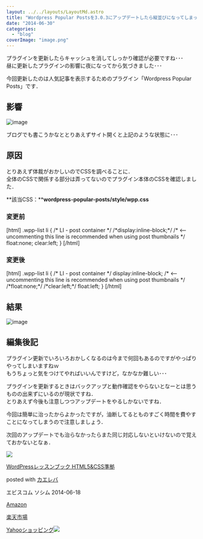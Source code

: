 ```yaml
---
layout: ../../layouts/LayoutMd.astro
title: "Wordpress Popular Postsを3.0.3にアップデートしたら縦並びになってしまった件"
date: "2014-06-30"
categories: 
  - "blog"
coverImage: "image.png"
---
```


プラグインを更新したらキャッシュを消してしっかり確認が必要ですね･･･  
昼に更新したプラグインの影響に夜になってから気づきました･･･

今回更新したのは人気記事を表示するためのプラグイン「Wordpress Popular Posts」です．

## 影響

![image](/archive/images/image.png "image")

ブログでも書こうかなととりあえずサイト開くと上記のような状態に･･･

## 原因

とりあえず体裁がおかしいのでCSSを調べることに．  
全体のCSSで関係する部分は弄ってないのでプラグイン本体のCSSを確認しました．

**該当CSS：****wordpress-popular-posts/style/wpp.css**

### 変更前

\[html\] .wpp-list li { /\* LI - post container \*/ /\*display:inline-block;\*/ /\* <-- uncommenting this line is recommended when using post thumbnails \*/ float:none; clear:left; } \[/html\]

### 変更後

\[html\] .wpp-list li { /\* LI - post container \*/ display:inline-block; /\* <-- uncommenting this line is recommended when using post thumbnails \*/ /\*float:none;\*/ /\*clear:left;\*/ float:left; } \[/html\]

## 結果

![image](/archive/images/image1.png "image")

## 編集後記

プラグイン更新でいろいろおかしくなるのは今まで何回もあるのですがやっぱりやってしまいますねｗ  
もうちょっと気をつけてやればいいんですけど，なかなか難しい･･･

プラグインを更新するときはバックアップと動作確認をやらないとなーとは思うものの出来ずにいるのが現状ですね．  
とりあえず今後も注意しつつアップデートをやるしかないですね．

今回は簡単に治ったからよかったですが，油断してるとものすごく時間を費やすことになってしまうので注意しましょう．

次回のアップデートでも治らなかったらまた同じ対応しないといけないので覚えておかないとなぁ．

[![](/archive/images/51C-6gZ1H4L._SL160_.jpg)](https://www.amazon.co.jp/exec/obidos/ASIN/4883379248/mizuka123-22/ref=nosim/)

[WordPressレッスンブック HTML5&CSS準拠](https://www.amazon.co.jp/exec/obidos/ASIN/4883379248/mizuka123-22/ref=nosim/)

posted with [カエレバ](http://kaereba.com)

エビスコム ソシム 2014-06-18

[Amazon](http://www.amazon.co.jp/gp/search?keywords=WordPress%83%8C%83b%83X%83%93%83u%83b%83N%20HTML5&__mk_ja_JP=%83J%83%5E%83J%83i&tag=mizuka123-22 "アマゾン")

[楽天市場](http://hb.afl.rakuten.co.jp/hgc/032b53ee.4b34c5ee.0f4a541e.f440145e/?pc=http%3A%2F%2Fsearch.rakuten.co.jp%2Fsearch%2Fmall%2FWordPress%25E3%2583%25AC%25E3%2583%2583%25E3%2582%25B9%25E3%2583%25B3%25E3%2583%2596%25E3%2583%2583%25E3%2582%25AF%2520HTML5%2F-%2Ff.1-p.1-s.1-sf.0-st.A-v.2%3Fx%3D0%26scid%3Daf_ich_link_urltxt%26m%3Dhttp%3A%2F%2Fm.rakuten.co.jp%2F "楽天市場")

[Yahooショッピング![](//ad.jp.ap.valuecommerce.com/servlet/gifbanner?sid=3066752&pid=881990642)](//ck.jp.ap.valuecommerce.com/servlet/referral?sid=3066752&pid=881990642&vc_url=http%3A%2F%2Fshopping.search.yahoo.co.jp%2Fsearch%3FuIv%3Don%26ei%3DUTF-8%26tab_ex%3Dcommerce%26slider%3D0%26va%3DWordPress%25E3%2583%25AC%25E3%2583%2583%25E3%2582%25B9%25E3%2583%25B3%25E3%2583%2596%25E3%2583%2583%25E3%2582%25AF%2520HTML5 "Yahooショッピング")
